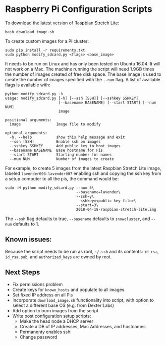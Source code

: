 # Raspberry Pi Configuration Scripts

To download the latest version of Raspbian Stretch Lite: 
```
bash download_image.sh
```

To create custom images for a Pi cluster:
```
sudo pip install -r requirements.txt
sudo python modify_sdcard.py <flags> <base_image>
```
It needs to be run on Linux and has only been tested on Ubuntu 16.04. It will 
not work on a Mac. The machine running the script will need 1.9GB times the number of images 
created of free disk space. The base image is used to create the number of images specified
with the `--num` flag. A list of available flags is available with:
```
python modify_sdcard.py -h
usage: modify_sdcard.py [-h] [--ssh [SSH]] [--sshkey SSHKEY]
                        [--basename BASENAME] [--start START] [--num NUM]
                        image

positional arguments:
  image                Image file to modify

optional arguments:
  -h, --help           show this help message and exit
  --ssh [SSH]          Enable ssh on images
  --sshkey SSHKEY      Add public key to boot images
  --basename BASENAME  Base hostname for Pis
  --start START        Starting number for names
  --num NUM            Number of images to create
```
For example, to create 5 images from the latest Raspbian Stretch Lite image, 
labeled `lavender003-lavender007` enabling ssh and copying the ssh key from 
a setup computer to all the pis, the command would be:
```
sudo -H python modify_sdcard.py --num 5\
                                --basename=lavender\
                                --ssh=y\
                                --sshkey=<public key file>\ 
                                --start=3\
                                2018-04-18-raspbian-stretch-lite.img
```
The `--ssh` flag defaults to true, `--basename` defaults to `snowcluster`, and 
`--num` defaults to 1.

## Known issues:
Because the script needs to be run as root, `~/.ssh` and its contents: `id_rsa`, 
`id_rsa.pub`, and `authorized_keys` are owned by root. 

## Next Steps
* Fix permissions problem
* Create keys for `known_hosts` and populate to all images
* Set fixed IP address on all Pis
* Incorporate `download_image.sh` functionality into script, with option to select 
a different base OS (e.g. from Dexter Labs)
* Add option to burn images from the script. 
* Write post configuration setup scripts:
  * Make the head node a DHCP server
  * Create a DB of IP addresses, Mac Addresses, and hostnames
  * Permanenty enables ssh
  * Change password
